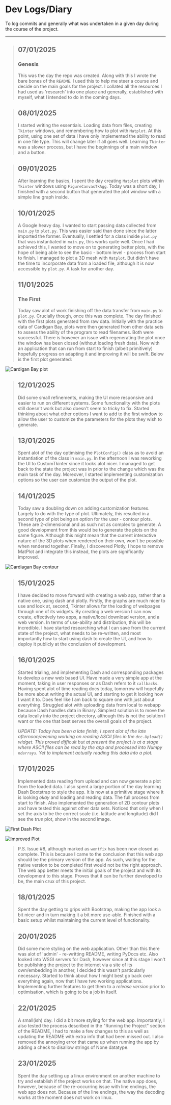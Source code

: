 # Dev Logs/Diary

To log commits and generally what was undertaken in a given day during the course of the
project.

---

> ## 07/01/2025
> ### Genesis
> This was the day the repo was created. Along with this I wrote the bare bones of the
> ``README``. I used this to help me steer a course and decide on the main goals for the
> project. I collated all the resources I had used as 'research' into one place and
> generally, established with myself, what I intended to do in the coming days.

> ## 08/01/2025
> I started writing the essentials. Loading data from files, creating ``Tkinter`` windows, 
> and remembering how to plot with ``Matplot``. At this point, using one set of data I have
> only implemented the ability to read in one file type. This will change later if all
> goes well. Learning ``Tkinter`` was a slower process, but I have the beginnings of a main
> window and a button.

> ## 09/01/2025
> After learning the basics, I spent the day creating ``Matplot`` plots within ``Tkinter`` windows
> using ``FigureCanvasTkAgg``. Today was a short day, I finished with a second button that
> generated the plot window with a simple line graph inside.

> ## 10/01/2025
> A Google heavy day. I wanted to start passing data collected from ``main.py`` to
> ``plot.py``. This was easier said than done since the latter imported the former.
> Eventually, I settled for a class inside ``plot.py`` that was instantiated in ``main.py``,
> this works quite well. Once I had achieved this, I wanted to move on to generating better
> plots, with the hope of being able to see the basic - bottom level - process from start
> to finish. I managed to plot a 3D mesh with ``Matplot``. But didn't have the time to
> incorporate data from a loaded file, although it is now accessible by ``plot.py``.
> A task for another day.

> ## 11/01/2025
> ### The First
> Today saw alot of work finishing off the data transfer from ``main.py`` to ``plot.py``.
> Crucially though, once this was complete. The day finished with the first plots generated
> from raw data. Initially with the practice data of Cardigan Bay, plots were then generated
> from other data sets to assess the ability of the program to read filenames. Both were
> successful. There is however an issue with regenerating the plot once the window has been closed
> (without loading fresh data). Now with an application that can run from start to finish
> (albeit primitively) hopefully progress on adapting it and improving it will be swift.
> Below is the first plot generated:

![Cardigan Bay plot](../res/cardigan_bay_first_plot.svg)

> ## 12/01/2025
> Did some small refinements, making the UI more responsive and easier to run on different
> systems. Some functionality with the plots still doesn't work but also doesn't seem to tricky
> to fix. Started thinking about what other options I want to add to the first window to allow
> the user to customize the parameters for the plots they wish to generate.

> ## 13/01/2025
> Spent alot of the day optimising the ```PlotConfig()``` class as to avoid an
> instantiation of the class in ```main.py```. In the afternoon I was reworking the UI to
> CustomTkinter since it looks alot nicer. I managed to get back to the state the project was
> in prior to the change which was the main task of the day. Moreover, I started implementing
> customization options so the user can customize the output of the plot.

> ## 14/01/2025
> Today saw a doubling down on adding customization features. Largely to do with the type of
> plot. Ultimately, this resulted in a second type of plot being an option for the user - contour
> plots. These are 2-dimensional and as such not as complex to generate. A good development
> from this would be to generate the plots on the same figure. Although this might mean that
> the current interactive nature of the 3D plots when rendered on their own, won't be possible
> when rendered together. Finally, I discovered Plotly, I hope to remove MatPlot and integrate
> this instead, the plots are significantly improved.

![Cardiagan Bay contour](../res/example_contour.png)

> ## 15/01/2025
> I have decided to move forward with creating a web app, rather than a native one, using dash
> and plotly. Firstly, the graphs are much nicer to use and look at, second, Tkinter allows
> for the loading of webpages through one of its widgets. By creating a web version I can now
> create, effectively two apps, a native/local download version, and a web version. In terms of
> use-ability and distribution, this will be incredible. I have started researching what I can
> save from the current state of the project, what needs to be re-written, and most importantly
> how to start using dash to create the UI, and how to deploy it publicly at the conclusion of
> development.

> ## 16/01/2025
> Started trialing, and implementing Dash and corresponding packages to develop a new web based
> UI. Have made a very simple app at the moment, taking in user responses or as Dash refers to
> it ```callbacks```. Having spent alot of time reading docs today, tomorrow will hopefully be
> more about writing the actual UI, and starting to get it looking how I want it to. Does feel
> like I am back to square one with just about everything. Struggled alot with uploading data
> from local to webapp because Dash handles data in Binary. Simplest solution is to move the
> data locally into the project directory, although this is not the solution I want or the one
> that best serves the overall goals of the project.
> 
> <em>UPDATE: Today has been a late finish, I spent alot of the late afternoon/evening
> working on reading ASCII files in the ```dcc.Upload()``` widget. This proved difficult
> but at present the project is at a stage where ASCII files can be read by the app and
> processed into Numpy ```ndarrays```. Yet to implement actually reading this data into a
> plot.</em>

> ## 17/01/2025
> Implemented data reading from upload and can now generate a plot from the loaded data. I also
> spent a large portion of the day learning Dash Bootstrap to style the app. It is now at a
> primitive stage where it is looking <em>okay</em> and loading and reading data. The full
> process from start to finish. Also implemented the generation of 2D contour plots and have
> tested this against other data sets. Noticed that only when I set the axis to be the correct
> scale (i.e. latitude and longitude) did I see the <em>true</em> plot, show in the second image.

![First Dash Plot](../res/first_dash_plot.png)

![Improved Plot](../res/refined_dash_plot.png)

> P.S. Issue #8, although marked as ```wontfix``` has been now closed as complete. This is
> because I came to the conclusion that this web app should be the primary version of the
> app. As such, waiting for the native version to be completed first would not be the right
> approach. The web app better meets the initial goals of the project and with its
> development to this stage. Proves that it can be further developed to be, the main crux
> of this project.

> ## 18/01/2025
> Spent the day getting to grips with Bootstrap, making the app look a bit nicer and in turn
> making it a bit more use-able. Finished with a basic setup whilst maintaining the current
> level of functionality.

> ## 20/01/2025
> Did some more styling on the web application. Other than this there was alot of 'admin' - re-writting
> README, writing PyDocs etc. Also looked into WSGI servers for Dash, however since at this stage I won't
> be publishing the project to the internet via a site of its own/embedding in another, I decided this
> wasn't particularly necessary. Started to think about how I might best go back over everything again, 
> now that I have two working applications. Implementing further features to get them to a
> <em>release version</em> prior to optimisation, which is going to be a job in itself.

> ## 22/01/2025
> A small(ish) day. I did a bit more styling for the web app. Importantly, I also tested the process described in the
> "Running the Project" section of the README, I had to make a few changes to this as well as updating the README with
> extra info that had been missed out. I also removed the annoying error that came up when running the app by adding a 
> check to disallow strings of None datatype.

> ## 23/01/2025
> Spent the day setting up a linux environment on another machine to try and establish if the project works on that. The
> native app does, however, because of the re-occurring issue with line endings, the web app does not. Because of the
> line endings, the way the decoding works at the moment does not work on linux. 
